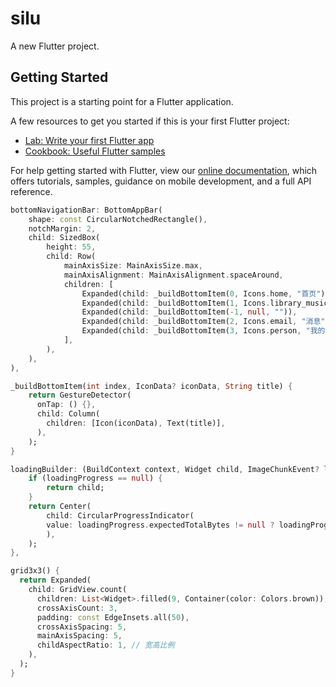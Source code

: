 # silu

A new Flutter project.

## Getting Started

This project is a starting point for a Flutter application.

A few resources to get you started if this is your first Flutter project:

- [Lab: Write your first Flutter app](https://flutter.dev/docs/get-started/codelab)
- [Cookbook: Useful Flutter samples](https://flutter.dev/docs/cookbook)

For help getting started with Flutter, view our
[online documentation](https://flutter.dev/docs), which offers tutorials,
samples, guidance on mobile development, and a full API reference.

``` Dart
bottomNavigationBar: BottomAppBar(
    shape: const CircularNotchedRectangle(),
    notchMargin: 2,
    child: SizedBox(
        height: 55,
        child: Row(
            mainAxisSize: MainAxisSize.max,
            mainAxisAlignment: MainAxisAlignment.spaceAround,
            children: [
                Expanded(child: _buildBottomItem(0, Icons.home, "首页")),
                Expanded(child: _buildBottomItem(1, Icons.library_music, "发现")),
                Expanded(child: _buildBottomItem(-1, null, "")),
                Expanded(child: _buildBottomItem(2, Icons.email, "消息")),
                Expanded(child: _buildBottomItem(3, Icons.person, "我的")),
            ],
        ),
    ),
),

_buildBottomItem(int index, IconData? iconData, String title) {
    return GestureDetector(
      onTap: () {},
      child: Column(
        children: [Icon(iconData), Text(title)],
      ),
    );
}
```

``` Dart
loadingBuilder: (BuildContext context, Widget child, ImageChunkEvent? loadingProgress) {
    if (loadingProgress == null) {
        return child;
    }
    return Center(
        child: CircularProgressIndicator(
        value: loadingProgress.expectedTotalBytes != null ? loadingProgress.cumulativeBytesLoaded / loadingProgress.expectedTotalBytes! : null,
        ),
    );
},
```

``` Dart
grid3x3() {
  return Expanded(
    child: GridView.count(
      children: List<Widget>.filled(9, Container(color: Colors.brown)),
      crossAxisCount: 3,
      padding: const EdgeInsets.all(50),
      crossAxisSpacing: 5,
      mainAxisSpacing: 5,
      childAspectRatio: 1, // 宽高比例
    ),
  );
}
```